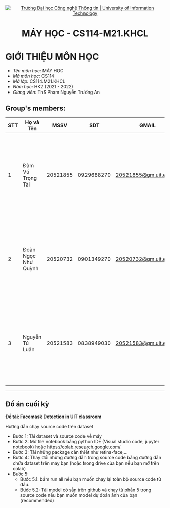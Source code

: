 <!-- Banner -->
<p align="center">
  <a href="https://www.uit.edu.vn/" title="Trường Đại học Công nghệ Thông tin" style="border: none;">
    <img src="https://i.imgur.com/WmMnSRt.png" alt="Trường Đại học Công nghệ Thông tin | University of Information Technology">
  </a>
</p>
<h1 align="center">MÁY HỌC - CS114-M21.KHCL</h1>

# GIỚI THIỆU MÔN HỌC
- *Tên môn học:* MÁY HỌC
- *Mã môn học:* CS114
- *Mã lớp:* CS114.M21.KHCL
- *Năm học:* HK2 (2021 - 2022)
- *Giảng viên:* ThS Phạm Nguyễn Trường An
## Group's members:
| STT | Họ và Tên |MSSV|SDT|GMAIL|IMAGE|
|---|---|---|---|---|---|
| 1 | Đàm Vũ Trọng Tài |20521855|0929688270|20521855@gm.uit.edu.vn|<img src="https://user-images.githubusercontent.com/100103795/162102305-01010498-6fc7-4f3c-8e35-2070bd30597d.png" data-canonical-src="https://user-images.githubusercontent.com/100103795/162102305-01010498-6fc7-4f3c-8e35-2070bd30597d.png" width="200" height="260" />|
| 2 | Đoàn Ngọc Như Quỳnh |20520732|0901349270|20520732@gm.uit.edu.vn|<img src="https://user-images.githubusercontent.com/100103795/162102353-567e0ec9-aba0-4a02-b1fd-d9b2fc3adb2a.png" data-canonical-src="https://user-images.githubusercontent.com/100103795/162102353-567e0ec9-aba0-4a02-b1fd-d9b2fc3adb2a.png" width="200" height="260" />|
| 3 | Nguyễn Tú Luân |20521583|0838949030|20521583@gm.uit.edu.vn|<img src="https://user-images.githubusercontent.com/100103795/162102789-8685ffd7-ac4d-46ee-be30-8ae637752717.png" data-canonical-src="https://user-images.githubusercontent.com/100103795/162102789-8685ffd7-ac4d-46ee-be30-8ae637752717.png" width="200" height="260" />|

-----------------------------------------------
## Đồ án cuối kỳ
**Đề tài: Facemask Detection in UIT classroom** 

Hướng dẫn chạy source code trên dataset
- Bước 1: Tải dataset và source code về máy
- Bước 2: Mở file notebook bằng python IDE (Visual studio code, jupyter notebook) hoặc https://colab.research.google.com/
- Bước 3: Tải những package cần thiết như retina-face,...
- Bước 4: Thay đổi những đường dẫn trong source code bằng đường dẫn chứa dataset trên máy bạn (hoặc trong drive của bạn nếu bạn mở trên colab)
- Bước 5:
  + Bước 5.1: bấm run all nếu bạn muốn chạy lại toàn bộ source code từ đầu.
  + Bước 5.2: Tải model có sẵn trên github và chạy từ phần 5 trong source code nếu bạn muốn model dự đoán ảnh của bạn (recommended)
